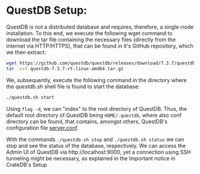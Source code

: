 # QuestDB Setup:
QuestDB is not a distributed database and requires, therefore, a single-node installation. To this end, we execute the following wget command to download the tar file  containing the necessary files (directly from the internet via HTTP/HTTPS), that can be found in it's GitHub repository, which we then extract:
```bash
wget https://github.com/questdb/questdb/releases/download/7.3.7/questdb-7.3.7rt-linux-amd64.tar.gz
tar -xvf questdb-7.3.7-rt-linux-amd64.tar.gz
```
We, subsequently, execute the following command in the directory where the _questdb.sh_ shell file is found to start the database:
```bash
./questdb.sh start
```
Using `flag -d`, we can "index" to the root directory of QuestDB. Thus, the default root directory of QuestDB being `HOME/.questdb`, where also conf directory can be found, that contains, amongst others, QuestDB's configuration file [server.conf](./server.conf). 

With the commands `./questdb.sh stop` and `./questdb.sh status` we can stop and see the status of the database, respectively. We can access the Admin UI of QuestDB via http://localhost:9000, yet a connection using SSH tunneling might be necessary, as explained in the Important notice in CrateDB's Setup
